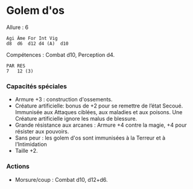 # Golem d'os

Allure : 6

	Agi	Âme	For	Int	Vig
	d8	d6	d12	d4 (A)	d10

Compétences : Combat d10, Perception d4.

	PAR	RES
	7	12 (3)

### Capacités spéciales
- Armure +3 : construction d'ossements.
- Créature artificielle: bonus de +2 pour se remettre de l’état Secoué. Immunisée aux Attaques ciblées, aux maladies et aux poisons. Une Créature artificielle ignore les malus de blessure.
- Grande résistance aux arcanes : Armure +4 contre la magie, +4 pour résister aux pouvoirs.
- Sans peur : les golem d'os sont immunisées à la Terreur et à l’Intimidation
- Taille +2.

### Actions
- Morsure/coup : Combat d10, d12+d6.
